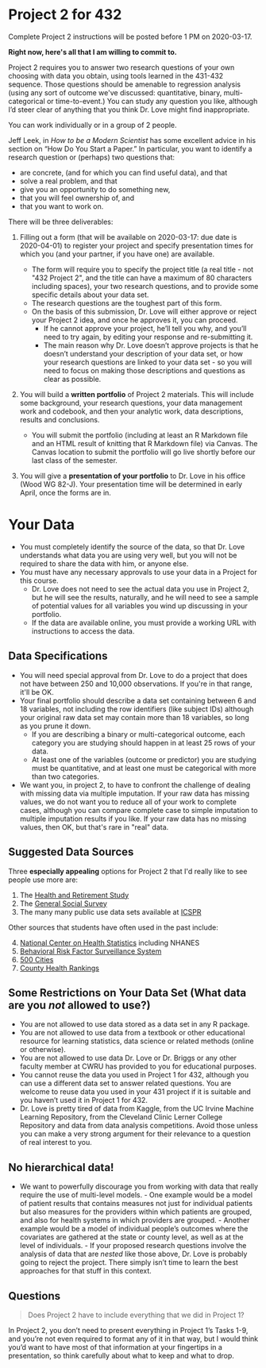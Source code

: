 # Project 2 for 432

Complete Project 2 instructions will be posted before 1 PM on 2020-03-17.

**Right now, here's all that I am willing to commit to.**

Project 2 requires you to answer two research questions of your own choosing with data you obtain, using tools learned in the 431-432 sequence. Those questions should be amenable to regression analysis (using any sort of outcome we've discussed: quantitative, binary, multi-categorical or time-to-event.) You can study any question you like, although I’d steer clear of anything that you think Dr. Love might find inappropriate.

You can work individually or in a group of 2 people. 

Jeff Leek, in *How to be a Modern Scientist* has some excellent advice in his section on “How Do You Start a Paper.” In particular,     you want to identify a research question or (perhaps) two questions that:

- are concrete, (and for which you can find useful data), and that
- solve a real problem, and that
- give you an opportunity to do something new,
- that you will feel ownership of, and
- that you want to work on.
      
There will be three deliverables:

1. Filling out a form (that will be available on 2020-03-17: due date is 2020-04-01) to register your project and specify presentation times for which you (and your partner, if you have one) are available.
    - The form will require you to specify the project title (a real title - not "432 Project 2", and the title can have a maximum of 80 characters including spaces), your two research questions, and to provide some specific details about your data set.
    - The research questions are the toughest part of this form.
    - On the basis of this submission, Dr. Love will either approve or reject your Project 2 idea, and once he approves it, you can   proceed.
        - If he cannot approve your project, he’ll tell you why, and you’ll need to try again, by editing your response and re-submitting it.
        - The main reason why Dr. Love doesn’t approve projects is that he doesn’t understand your description of your data set, or how your research questions are linked to your data set - so you will need to focus on making those descriptions and questions as clear as possible.

2.  You will build a **written portfolio** of Project 2 materials. This will include some background, your research questions, your data management work and codebook, and then your analytic work, data descriptions, results and conclusions.
    -  You will submit the portfolio (including at least an R Markdown file and an HTML result of knitting that R Markdown file) via  Canvas. The Canvas location to submit the portfolio will go live shortly before our last class of the semester.

3. You will give a **presentation of your portfolio** to Dr. Love in his office (Wood WG 82-J). Your presentation time will be determined in early April, once the forms are in.

# Your Data

- You must completely identify the source of the data, so that Dr. Love understands what data you are using very well, but you will not be required to share the data with him, or anyone else.
- You must have any necessary approvals to use your data in a Project for this course.
    - Dr. Love does not need to see the actual data you use in Project 2, but he will see the results, naturally, and he will need to see a sample of potential values for all variables you wind up discussing in your portfolio.
    - If the data are available online, you must provide a working URL with instructions to access the data.

## Data Specifications

- You will need special approval from Dr. Love to do a project that does not have between 250 and 10,000 observations. If you're in that range, it'll be OK.
- Your final portfolio should describe a data set containing between 6 and 18 variables, not including the row identifiers (like subject IDs) although your original raw data set may contain more than 18 variables, so long as you prune it down.
    - If you are describing a binary or multi-categorical outcome, each category you are studying should happen in at least 25 rows of your data.
    - At least one of the variables (outcome or predictor) you are studying must be quantitative, and at least one must be categorical with more than two categories.
- We want you, in project 2, to have to confront the challenge of dealing with missing data via multiple imputation. If your raw data has missing values, we do not want you to reduce all of your work to complete cases, although you can compare complete case to simple imputation to multiple imputation results if you like. If your raw data has no missing values, then OK, but that's rare in "real" data.

## Suggested Data Sources

Three **especially appealing** options for Project 2 that I'd really like to see people use more are:

1. The [Health and Retirement Study](https://hrs.isr.umich.edu/data-products/access-to-public-data)
2. The [General Social Survey](https://gssdataexplorer.norc.org/)
3. The many many public use data sets available at [ICSPR](https://www.icpsr.umich.edu/icpsrweb/ICPSR/)

Other sources that students have often used in the past include:

4. [National Center on Health Statistics](https://www.cdc.gov/nchs/data_access/ftp_data.htm) including NHANES
5. [Behavioral Risk Factor Surveillance System](https://www.cdc.gov/brfss/data_documentation/index.htm)
6. [500 Cities](https://chronicdata.cdc.gov/browse?category=500+Cities)
7. [County Health Rankings](https://www.countyhealthrankings.org/explore-health-rankings/rankings-data-documentation)

## Some Restrictions on Your Data Set (What data are you *not* allowed to use?)

- You are not allowed to use data stored as a data set in any R package.
- You are not allowed to use data from a textbook or other educational resource for learning statistics, data science or related methods (online or otherwise).
- You are not allowed to use data Dr. Love or Dr. Briggs or any other faculty member at CWRU has provided to you for educational purposes.
- You cannot reuse the data you used in Project 1 for 432, although you can use a different data set to answer related questions. You are welcome to reuse data you used in your 431 project if it is suitable and you haven’t used it in Project 1 for 432.
- Dr. Love is pretty tired of data from Kaggle, from the UC Irvine Machine Learning Repository, from the Cleveland Clinic Lerner College Repository and data from data analysis competitions. Avoid those unless you can make a very strong argument for their relevance to a question of real interest to you.

## No hierarchical data!

- We want to powerfully discourage you from working with data that really require the use of multi-level models. 
      - One example would be a model of patient results that contains measures not just for individual patients but also measures for the providers within which patients are grouped, and also for health systems in which providers are grouped. 
      - Another example would be a model of individual people’s outcomes where the covariates are gathered at the state or county level, as well as at the level of individuals.
      - If your proposed research questions involve the analysis of data that are *nested* like those above, Dr. Love is probably going to reject the project. There simply isn’t time to learn the best approaches for that stuff in this context.

## Questions

> Does Project 2 have to include everything that we did in Project 1?

In Project 2, you don’t need to present everything in Project 1’s Tasks 1-9, and you’re not even required to format any of it in that way, but I would think you’d want to have most of that information at your fingertips in a presentation, so think carefully about what to keep and what to drop.


